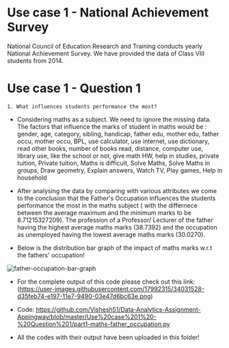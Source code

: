 # Use case 1 - National Achievement Survey
National Council of Education Research and Training conducts yearly National Achievement Survey. We have provided the data of Class VIII students from 2014. 


# Use case 1 - Question 1

    1. What influences students performance the most?
    
- Considering maths as a subject. We need to ignore the missing data.
The factors that influence the marks of student in maths would be :
gender, age, category, sibling, handicap, father edu, mother edu,
father occu, mother occu, BPL, use calculator, use internet, use dictionary,
read other books, number of books read, distance,  computer use, library use,
like the school or not, give math HW, help in studies,
private tuition, Private tuition, Maths is difficult, Solve Maths, Solve Maths in groups,
Draw geometry, Explain answers, Watch TV, Play games, Help in household

- After analysing the data by comparing with various attributes we come to the conclusion 
that the Father's Occupation influences the students performance the most in the maths subject ( with the differnece between the average maximum and the minimum marks to be 8.71215327209). The profession of a Professor/ Lecturer of the father having the highest average maths marks (38.7392) and the occupation as unemployed having the lowest average maths marks (30.0270).

- Below is the distribution bar graph of the impact of maths marks w.r.t the fathers' occupation!

![father-occupation-bar-graph](https://user-images.githubusercontent.com/17992315/34031438-5e6a9e0e-e197-11e7-9605-209bac9f93b1.png)

- For the complete output of this code please check out this link:
(https://user-images.githubusercontent.com/17992315/34031528-d35feb74-e197-11e7-9490-03e47d6bc63e.png)

- Code: https://github.com/Vishesh51/Data-Analytics-Assignment-Appingway/blob/master/Use%20case%201%20-%20Question%201/part1-maths-father_occupation.py

- All the codes with their output have been uploaded in this folder!
